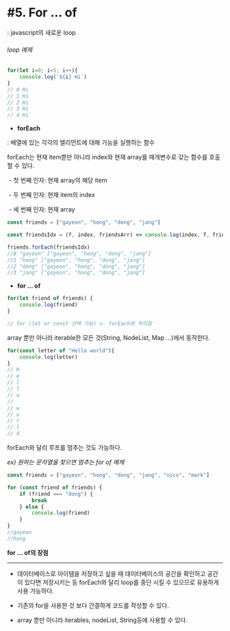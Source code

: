 # #5. For ... of

: javascript의 새로운 loop

###### loop 예제

```javascript
for(let i=0; i<5; i++){
    console.log(`${i} Hi`)
}
// 0 Hi
// 1 Hi
// 2 Hi
// 3 Hi
// 4 Hi
```





- **forEach**

: 배열에 있는 각각의 엘리먼트에 대해 기능을 실행하는 함수

forEach는 현재 item뿐만 아니라 index와 현재 array를 매개변수로 갖는 함수를 호출 할 수 있다.

​	- 첫 번째 인자: 현재 array의 해당 item

​	- 두 번째 인자: 현재 item의 index

​	- 세 번째 인자: 현재 array

```javascript
const friends = ["gayeon", "hong", "dong", "jang"]

const friendsIdx = (f, index, friendsArr) => console.log(index, f, friendsArr)

friends.forEach(friendsIdx)
//0 "gayeon" ["gayeon", "hong", "dong", "jang"]
//1 "hong" ["gayeon", "hong", "dong", "jang"]
//2 "dong" ["gayeon", "hong", "dong", "jang"]
//3 "jang" ["gayeon", "hong", "dong", "jang"]
```



- **for ... of**

```javascript
for(let friend of friends) {
	console.log(friend)
}

// for (let or const 선택 가능) <- forEach와 차이점
```

array 뿐만 아니라 iterable한 모든 것(String, NodeList, Map ...)에서 동작한다.

```javascript
for(const letter of "Hello world"){
	console.log(letter)
}
// H
// e
// l
// l
// o
// 
// w
// o
// r
// l
// d
```

forEach와 달리 루프를 멈추는 것도 가능하다.

*ex) 원하는 문자열을 찾으면 멈추는 for of 예제*

```javascript
const friends = ["gayeon", "hong", "dong", "jang", "nico", "mark"]

for (const friend of friends) {
    if (friend === "dong") {
        break
    } else {
        console.log(friend)
    }
}
//gayeon
//hong
```



**for ... of의 장점**

---

- 데이터베이스로 아이템을 저장하고 싶을 때 데이터베이스의 공간을 확인하고 공간이 있다면 저장시키는 등 forEach와 달리 loop를 중단 시킬 수 있으므로 유용하게 사용 가능하다.

- 기존의 for을 사용한 것 보다 간결하게 코드를 작성할 수 있다.
- array 뿐만 아니라 iterables, nodeList, String등에 사용할 수 있다.

